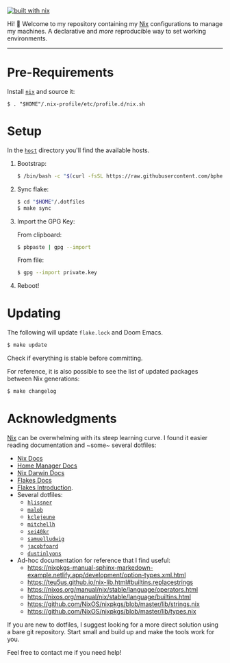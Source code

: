 [![built with nix](https://builtwithnix.org/badge.svg)](https://builtwithnix.org)

Hi! 👋 Welcome to my repository containing my [Nix](https://nixos.org/) configurations to manage my machines. A declarative and _more_ reproducible way to set working environments.

----

# Pre-Requirements

Install [`nix`](https://nixos.org/manual/nix/stable/installation/installing-binary.html) and source it:
   ```shell
   $ . "$HOME"/.nix-profile/etc/profile.d/nix.sh
   ```

# Setup

In the [`host`](https://github.com/bphenriques/dotfiles/tree/master/host) directory you'll find the available hosts.

1. Bootstrap:
   ```sh
   $ /bin/bash -c "$(curl -fsSL https://raw.githubusercontent.com/bphenriques/dotfiles/master/bin/bootstrap.sh)"
   ```

2. Sync flake:
   ```sh
   $ cd "$HOME"/.dotfiles
   $ make sync
   ```

3. Import the GPG Key:
   
   From clipboard:
   ```sh
   $ pbpaste | gpg --import
   ```

   From file:
   ```sh
   $ gpg --import private.key
   ```
   
4. Reboot!

# Updating

The following will update `flake.lock` and Doom Emacs.
```sh
$ make update
```

Check if everything is stable before committing.

For reference, it is also possible to see the list of updated packages between Nix generations:
```sh
$ make changelog
```

# Acknowledgments

[Nix](https://nixos.org/) can be overwhelming with its steep learning curve. I found it easier reading documentation and ~some~ several dotfiles:
- [Nix Docs](https://nixos.org/guides/nix-pills/)
- [Home Manager Docs](https://nix-community.github.io/home-manager)
- [Nix Darwin Docs](https://daiderd.com/nix-darwin/manual/index.html)
- [Flakes Docs](https://nixos.wiki/wiki/Flakes)
- [Flakes Introduction](https://www.tweag.io/blog/2020-05-25-flakes/).
- Several dotfiles:
    - [`hlissner`](https://github.com/hlissner/dotfiles)
    - [`malob`](https://github.com/malob/nixpkgs)
    - [`kclejeune`](https://github.com/kclejeune/system)
    - [`mitchellh`](https://github.com/mitchellh/nixos-config)
    - [`sei40kr`](https://github.com/sei40kr/dotfiles)
    - [`samuelludwig`](https://github.com/samuelludwig/nixrc)
    - [`jacobfoard`](https://github.com/jacobfoard/dotfiles)
    - [`dustinlyons`](https://github.com/dustinlyons/nixos-config)
- Ad-hoc documentation for reference that I find useful:
  - https://nixpkgs-manual-sphinx-markedown-example.netlify.app/development/option-types.xml.html
  - https://teu5us.github.io/nix-lib.html#builtins.replacestrings
  - https://nixos.org/manual/nix/stable/language/operators.html
  - https://nixos.org/manual/nix/stable/language/builtins.html
  - https://github.com/NixOS/nixpkgs/blob/master/lib/strings.nix
  - https://github.com/NixOS/nixpkgs/blob/master/lib/types.nix

If you are new to dotfiles, I suggest looking for a more direct solution using a bare git repository. Start small and build up and make the tools work for you.

Feel free to contact me if you need help!
